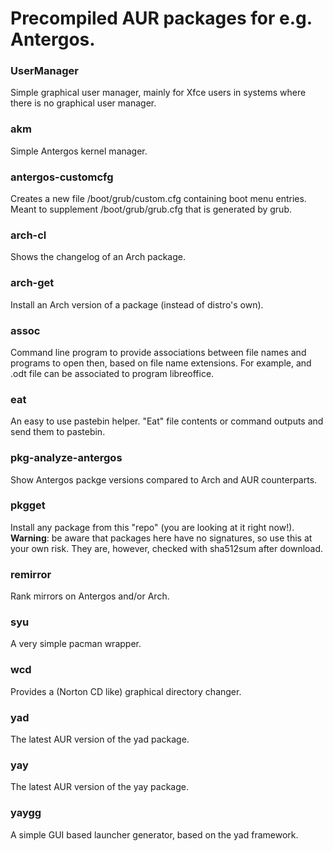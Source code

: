 # Precompiled AUR packages for e.g. Antergos.

### UserManager
Simple graphical user manager, mainly for Xfce users in systems where there is no graphical user manager.

### akm
Simple Antergos kernel manager.

### antergos-customcfg
Creates a new file /boot/grub/custom.cfg containing boot menu entries. Meant to supplement /boot/grub/grub.cfg that is generated by grub.

### arch-cl
Shows the changelog of an Arch package.

### arch-get
Install an Arch version of a package (instead of distro's own).

### assoc
Command line program to provide associations between file names and programs to open then, based on file name extensions.
For example, and .odt file can be associated to program libreoffice.

### eat
An easy to use pastebin helper. "Eat" file contents or command outputs and send them to pastebin.

### pkg-analyze-antergos
Show Antergos packge versions compared to Arch and AUR counterparts.

### pkgget
Install any package from this "repo" (you are looking at it right now!).<br>
<b>Warning</b>: be aware that packages here have no signatures, so use this at your own risk. They are, however, checked with sha512sum after download.

### remirror
Rank mirrors on Antergos and/or Arch.

### syu
A very simple pacman wrapper.

### wcd
Provides a (Norton CD like) graphical directory changer.

### yad
The latest AUR version of the yad package.

### yay
The latest AUR version of the yay package.

### yaygg
A simple GUI based launcher generator, based on the yad framework.
